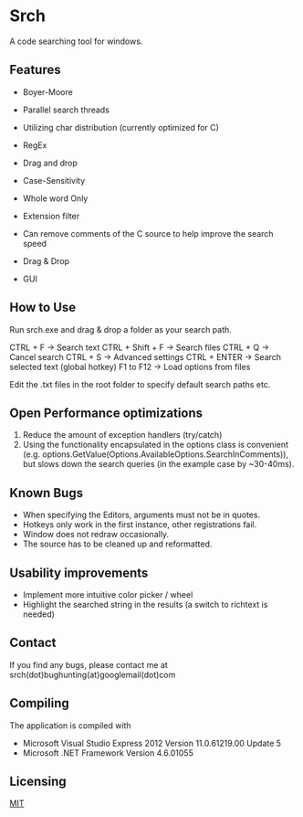# Srch

A code searching tool for windows.

## Features

- Boyer-Moore
- Parallel search threads
- Utilizing char distribution (currently optimized for C)

- RegEx
- Drag and drop
- Case-Sensitivity
- Whole word Only
- Extension filter
- Can remove comments of the C source to help improve the search speed

- Drag & Drop
- GUI

## How to Use 

Run srch.exe and drag & drop a folder as your search path.

CTRL + F			-> Search text
CTRL + Shift + F	-> Search files
CTRL + Q			-> Cancel search
CTRL + S			-> Advanced settings
CTRL + ENTER		-> Search selected text (global hotkey)
F1 to F12			-> Load options from files

Edit the .txt files in the root folder to specify default search paths etc.

## Open Performance optimizations

1. Reduce the amount of exception handlers (try/catch)
2. Using the functionality encapsulated in the options class is convenient (e.g. options.GetValue(Options.AvailableOptions.SearchInComments)), but slows down the search queries (in the example case by ~30-40ms).

## Known Bugs

- When specifying the Editors, arguments must not be in quotes.
- Hotkeys only work in the first instance, other registrations fail.
- Window does not redraw occasionally.
- The source has to be cleaned up and reformatted.

## Usability improvements

- Implement more intuitive color picker / wheel
- Highlight the searched string in the results (a switch to richtext is needed)

## Contact

If you find any bugs, please contact me at srch(dot)bughunting(at)googlemail(dot)com

## Compiling

The application is compiled with

* Microsoft Visual Studio Express 2012 Version 11.0.61219.00 Update 5
* Microsoft .NET Framework  Version 4.6.01055

## Licensing

[MIT](https://github.com/atom/atom/blob/master/LICENSE.md)
